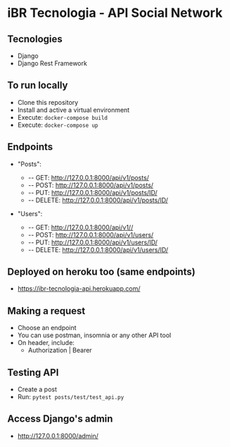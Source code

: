 # iBR Tecnologia - API Social Network

## Tecnologies
- Django
- Django Rest Framework

## To run locally
- Clone this repository
- Install and active a virtual environment
- Execute: ```docker-compose build```
- Execute: ```docker-compose up```

## Endpoints
- "Posts":  
  * -- GET: http://127.0.0.1:8000/api/v1/posts/
  * -- POST: http://127.0.0.1:8000/api/v1/posts/
  * -- PUT: http://127.0.0.1:8000/api/v1/posts/ID/
  * -- DELETE: http://127.0.0.1:8000/api/v1/posts/ID/

- "Users": 
  * -- GET: http://127.0.0.1:8000/api/v1//
  * -- POST: http://127.0.0.1:8000/api/v1/users/
  * -- PUT: http://127.0.0.1:8000/api/v1/users/ID/
  * -- DELETE: http://127.0.0.1:8000/api/v1/users/ID/

## Deployed on heroku too (same endpoints)
- https://ibr-tecnologia-api.herokuapp.com/

## Making a request
- Choose an endpoint
- You can use postman, insomnia or any other API tool
- On header, include:
  - Authorization | Bearer <token>

## Testing API
- Create a post
- Run: ```pytest posts/test/test_api.py```

## Access Django's admin
- http://127.0.0.1:8000/admin/
